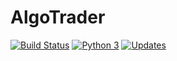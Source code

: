 # AlgoTrader
[![Build Status](https://travis-ci.com/amor71/algo.svg?token=pXWfDwhbfSGppsMRXkPG&branch=master)](https://travis-ci.com/amor71/algo)
[![Python 3](https://pyup.io/repos/github/amor71/AlgoTrader/python-3-shield.svg)](https://pyup.io/repos/github/amor71/AlgoTrader/)
[![Updates](https://pyup.io/repos/github/amor71/AlgoTrader/shield.svg)](https://pyup.io/repos/github/amor71/AlgoTrader/)

